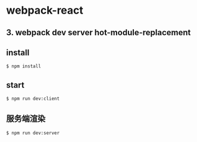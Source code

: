 # webpack-react

## 3. webpack dev server  hot-module-replacement

## install

```bash
$ npm install
```
## start
```bash
$ npm run dev:client
```

## 服务端渲染

```bash
$ npm run dev:server
```
